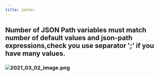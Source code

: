 ```yaml
---
title: jmeter
---
```


## Number of JSON Path variables must match number of default values and json-path expressions,check you use separator ';' if you have many values.
### ![2021_03_02_image.png](https://cdn.logseq.com/%2F72223880-dff3-4195-b002-58f583924ddd2bb83f2e-8c77-48d7-a69c-ba8a72ff45542021_03_02_image.png?Expires=4768273157&Signature=k-hi~kgmJdY0IYXz~ynRSCEmNIbPFsvqGTTw9ce7kIvw9gr3Nfq5AF11ZtxVmVkLf92Q97Xx9hhjvTCgkA1ysT9I-EMFLWUWuBVwXKq090LDQg-wRJztPSqmyA8iWr15d9rnTL-juPdxa-chnSgHStWfbhfKyrI8bWhjasupbf2EjzqWkTpek1RiY3SfjljgrGdCWY6KPJ~2joYvVuzpxRVpgeSYvrjWxwxNvlWsbUSX0Jwq~ztSnQlWHHOf4oaF4HsTWG6RH4lApKGkiRsGYVjxk9-Htb6YImcAO9JE5gaPu7MppwCK5~TOpUmVbzRU8uR1xW-ydPFtZmiuqadWlg__&Key-Pair-Id=APKAJE5CCD6X7MP6PTEA)
##
